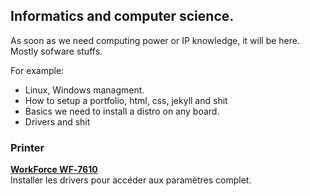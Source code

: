 ## Informatics and computer science. 
  As soon as we need computing power or IP knowledge, it will be here.  
  Mostly sofware stuffs.  
  
For example: 
- Linux, Windows managment. 
- How to setup a portfolio, html, css, jekyll and shit  
- Basics we need to install a distro on any board.
- Drivers and shit


### Printer 

**[WorkForce WF‑7610](https://github.com/openfab-lab/toolsDocs/tree/master/Informatics/Epson%20drivers)**  
Installer les drivers pour accéder aux paramètres complet.  
